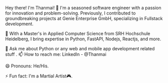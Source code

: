 Hey there! I'm Thanmai! 👋 I'm a seasoned software engineer with a passion for innovation and problem-solving. Previously, I contributed to groundbreaking projects at Genie Enterprise GmbH, specializing in Fullstack development. 

👯 With a Master's in Applied Computer Science from SRH Hochschule Heidelberg, I bring expertise in Python, FastAPI, Nodejs, Reactjs, and more. 

💬 Ask me about Python or any web and mobile app development related stuff
.
📫 How to reach me: LinkedIn - @Thanmai 

😄 Pronouns: He/His.

⚡ Fun fact: I'm a Martial Artist🎮.
